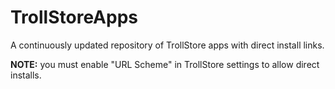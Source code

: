 # TrollStoreApps
A continuously updated repository of TrollStore apps with direct install links.

**NOTE:** you must enable "URL Scheme" in TrollStore settings to allow direct installs.
